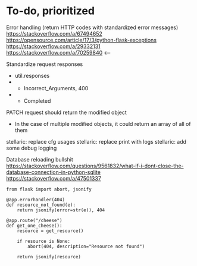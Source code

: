 # To-do, prioritized
Error handling (return HTTP codes with standardized error messages)
https://stackoverflow.com/a/67494652
https://opensource.com/article/17/3/python-flask-exceptions
https://stackoverflow.com/a/29332131
https://stackoverflow.com/a/70259840 <--

Standardize request responses
- util.responses
- - Incorrect_Arguments, 400
- - Completed

PATCH request should return the modified object
- In the case of multiple modified objects, it could return an array of all of them
  
stellaric: replace cfg usages
stellaric: replace print with logs
stellaric: add some debug logging

Database reloading bullshit
https://stackoverflow.com/questions/9561832/what-if-i-dont-close-the-database-connection-in-python-sqlite
https://stackoverflow.com/a/47501337

```
from flask import abort, jsonify

@app.errorhandler(404)
def resource_not_found(e):
    return jsonify(error=str(e)), 404

@app.route("/cheese")
def get_one_cheese():
    resource = get_resource()

    if resource is None:
        abort(404, description="Resource not found")

    return jsonify(resource)
```